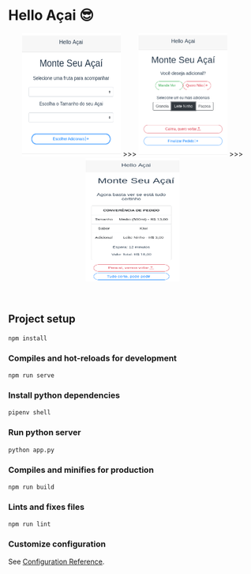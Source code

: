 # Hello Açai  :sunglasses:

<p align="center">
    <img width="200" height="250" src="src/assets/hello_acai_main.png"/> >>>  
    <img  width="180" height="250" src="src/assets/hello_acai_adicional.png"/> >>>
    <img  width="190" height="250" src="src/assets/hello_acai_recibo.png"/>
</p>

<br>

## Project setup
```
npm install
```

### Compiles and hot-reloads for development
```
npm run serve
```

### Install python dependencies
```
pipenv shell
```

### Run python server
```
python app.py
```

### Compiles and minifies for production
```
npm run build
```

### Lints and fixes files
```
npm run lint
```

### Customize configuration
See [Configuration Reference](https://cli.vuejs.org/config/).
